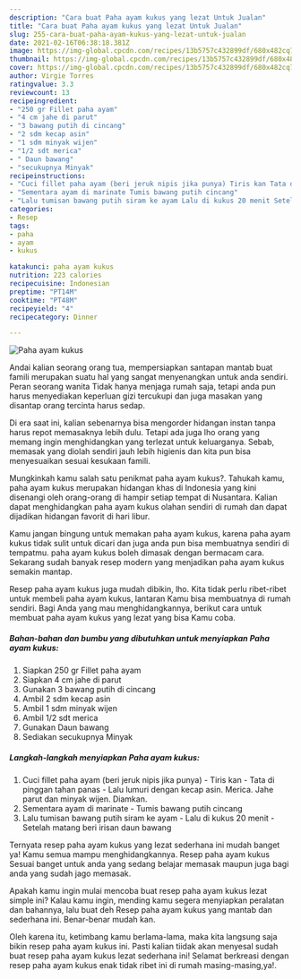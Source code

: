 ```yaml
---
description: "Cara buat Paha ayam kukus yang lezat Untuk Jualan"
title: "Cara buat Paha ayam kukus yang lezat Untuk Jualan"
slug: 255-cara-buat-paha-ayam-kukus-yang-lezat-untuk-jualan
date: 2021-02-16T06:38:18.381Z
image: https://img-global.cpcdn.com/recipes/13b5757c432899df/680x482cq70/paha-ayam-kukus-foto-resep-utama.jpg
thumbnail: https://img-global.cpcdn.com/recipes/13b5757c432899df/680x482cq70/paha-ayam-kukus-foto-resep-utama.jpg
cover: https://img-global.cpcdn.com/recipes/13b5757c432899df/680x482cq70/paha-ayam-kukus-foto-resep-utama.jpg
author: Virgie Torres
ratingvalue: 3.3
reviewcount: 13
recipeingredient:
- "250 gr Fillet paha ayam"
- "4 cm jahe di parut"
- "3 bawang putih di cincang"
- "2 sdm kecap asin"
- "1 sdm minyak wijen"
- "1/2 sdt merica"
- " Daun bawang"
- "secukupnya Minyak"
recipeinstructions:
- "Cuci fillet paha ayam (beri jeruk nipis jika punya) Tiris kan Tata di pinggan tahan panas Lalu lumuri dengan kecap asin. Merica. Jahe parut dan minyak wijen. Diamkan."
- "Sementara ayam di marinate Tumis bawang putih cincang"
- "Lalu tumisan bawang putih siram ke ayam Lalu di kukus 20 menit Setelah matang beri irisan daun bawang"
categories:
- Resep
tags:
- paha
- ayam
- kukus

katakunci: paha ayam kukus 
nutrition: 223 calories
recipecuisine: Indonesian
preptime: "PT14M"
cooktime: "PT48M"
recipeyield: "4"
recipecategory: Dinner

---
```



![Paha ayam kukus](https://img-global.cpcdn.com/recipes/13b5757c432899df/680x482cq70/paha-ayam-kukus-foto-resep-utama.jpg)

Andai kalian seorang orang tua, mempersiapkan santapan mantab buat famili merupakan suatu hal yang sangat menyenangkan untuk anda sendiri. Peran seorang  wanita Tidak hanya menjaga rumah saja, tetapi anda pun harus menyediakan keperluan gizi tercukupi dan juga masakan yang disantap orang tercinta harus sedap.

Di era  saat ini, kalian sebenarnya bisa mengorder hidangan instan tanpa harus repot memasaknya lebih dulu. Tetapi ada juga lho orang yang memang ingin menghidangkan yang terlezat untuk keluarganya. Sebab, memasak yang diolah sendiri jauh lebih higienis dan kita pun bisa menyesuaikan sesuai kesukaan famili. 



Mungkinkah kamu salah satu penikmat paha ayam kukus?. Tahukah kamu, paha ayam kukus merupakan hidangan khas di Indonesia yang kini disenangi oleh orang-orang di hampir setiap tempat di Nusantara. Kalian dapat menghidangkan paha ayam kukus olahan sendiri di rumah dan dapat dijadikan hidangan favorit di hari libur.

Kamu jangan bingung untuk memakan paha ayam kukus, karena paha ayam kukus tidak sulit untuk dicari dan juga anda pun bisa membuatnya sendiri di tempatmu. paha ayam kukus boleh dimasak dengan bermacam cara. Sekarang sudah banyak resep modern yang menjadikan paha ayam kukus semakin mantap.

Resep paha ayam kukus juga mudah dibikin, lho. Kita tidak perlu ribet-ribet untuk membeli paha ayam kukus, lantaran Kamu bisa membuatnya di rumah sendiri. Bagi Anda yang mau menghidangkannya, berikut cara untuk membuat paha ayam kukus yang lezat yang bisa Kamu coba.

<!--inarticleads1-->

##### Bahan-bahan dan bumbu yang dibutuhkan untuk menyiapkan Paha ayam kukus:

1. Siapkan 250 gr Fillet paha ayam
1. Siapkan 4 cm jahe di parut
1. Gunakan 3 bawang putih di cincang
1. Ambil 2 sdm kecap asin
1. Ambil 1 sdm minyak wijen
1. Ambil 1/2 sdt merica
1. Gunakan  Daun bawang
1. Sediakan secukupnya Minyak




<!--inarticleads2-->

##### Langkah-langkah menyiapkan Paha ayam kukus:

1. Cuci fillet paha ayam (beri jeruk nipis jika punya) - Tiris kan - Tata di pinggan tahan panas - Lalu lumuri dengan kecap asin. Merica. Jahe parut dan minyak wijen. Diamkan.
1. Sementara ayam di marinate - Tumis bawang putih cincang
1. Lalu tumisan bawang putih siram ke ayam - Lalu di kukus 20 menit - Setelah matang beri irisan daun bawang




Ternyata resep paha ayam kukus yang lezat sederhana ini mudah banget ya! Kamu semua mampu menghidangkannya. Resep paha ayam kukus Sesuai banget untuk anda yang sedang belajar memasak maupun juga bagi anda yang sudah jago memasak.

Apakah kamu ingin mulai mencoba buat resep paha ayam kukus lezat simple ini? Kalau kamu ingin, mending kamu segera menyiapkan peralatan dan bahannya, lalu buat deh Resep paha ayam kukus yang mantab dan sederhana ini. Benar-benar mudah kan. 

Oleh karena itu, ketimbang kamu berlama-lama, maka kita langsung saja bikin resep paha ayam kukus ini. Pasti kalian tiidak akan menyesal sudah buat resep paha ayam kukus lezat sederhana ini! Selamat berkreasi dengan resep paha ayam kukus enak tidak ribet ini di rumah masing-masing,ya!.

